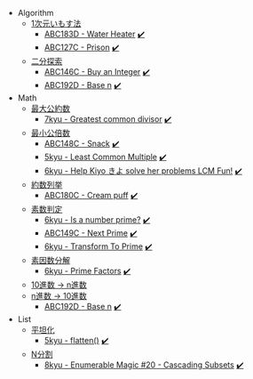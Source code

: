 - Algorithm
  - [1次元いもす法](https://github.com/1b0325h/ac-python/blob/main/algorithm/imos_1.py)
    - [ABC183D - Water Heater](https://atcoder.jp/contests/abc183/tasks/abc183_d) [:heavy_check_mark:](https://github.com/1b0325h/ac-python/blob/main/problems/abc183d-water_heater.ipynb)
    - [ABC127C - Prison](https://atcoder.jp/contests/abc127/tasks/abc127_c) [:heavy_check_mark:](https://github.com/1b0325h/ac-python/blob/main/problems/abc127c-prison.ipynb)
  - [二分探索](https://github.com/1b0325h/ac-python/blob/main/algorithm/meguru.py)
    - [ABC146C - Buy an Integer](https://atcoder.jp/contests/abc146/tasks/abc146_c) [:heavy_check_mark:](https://github.com/1b0325h/ac-python/blob/main/problems/abc146c-buy_an_integer.ipynb)
    - [ABC192D - Base n](https://atcoder.jp/contests/abc192/tasks/abc192_d) [:heavy_check_mark:](https://github.com/1b0325h/ac-python/blob/main/problems/abc192d-base_n.ipynb)
- Math
  - [最大公約数](https://github.com/1b0325h/ac-python/blob/main/math/gcd.py)
    - [7kyu - Greatest common divisor](https://www.codewars.com/kata/5500d54c2ebe0a8e8a0003fd) [:heavy_check_mark:](https://github.com/1b0325h/ac-python/blob/main/problems/7kyu-greatest_common_divisor.ipynb)
  - [最小公倍数](https://github.com/1b0325h/ac-python/blob/main/math/lcm.py)
    - [ABC148C - Snack](https://atcoder.jp/contests/abc148/tasks/abc148_c) [:heavy_check_mark:](https://github.com/1b0325h/ac-python/blob/main/problems/abc148c-snack.ipynb)
    - [5kyu - Least Common Multiple](https://www.codewars.com/kata/5259acb16021e9d8a60010af) [:heavy_check_mark:](https://github.com/1b0325h/ac-python/blob/main/problems/5kyu-least_common_multiple.ipynb)
    - [6kyu - Help Kiyo きよ solve her problems LCM Fun!](https://www.codewars.com/kata/5872bb7faa04282110000124) [:heavy_check_mark:](https://github.com/1b0325h/ac-python/blob/main/problems/6kyu-help_kiyo_solve_her_problems_lcm_fun.ipynb)
  - [約数列挙](https://github.com/1b0325h/ac-python/blob/main/math/divisors.py)
    - [ABC180C - Cream puff](https://atcoder.jp/contests/abc180/tasks/abc180_c) [:heavy_check_mark:](https://github.com/1b0325h/ac-python/blob/main/problems/abc180c-cream_puff.ipynb)
  - [素数判定](https://github.com/1b0325h/ac-python/blob/main/math/is_prime.py)
    - [6kyu - Is a number prime?](https://www.codewars.com/kata/5262119038c0985a5b00029f) [:heavy_check_mark:](https://github.com/1b0325h/ac-python/blob/main/problems/6kyu-is_a_number_prime.ipynb)
    - [ABC149C - Next Prime](https://atcoder.jp/contests/abc149/tasks/abc149_c) [:heavy_check_mark:](https://github.com/1b0325h/ac-python/blob/main/problems/abc149c-next_prime.ipynb)
    - [6kyu - Transform To Prime](https://www.codewars.com/kata/5a946d9fba1bb5135100007c) [:heavy_check_mark:](https://github.com/1b0325h/ac-python/blob/main/problems/6kyu-transform_to_prime.ipynb)
  - [素因数分解](https://github.com/1b0325h/ac-python/blob/main/math/prime_factors.py)
    - [6kyu - Prime Factors](https://www.codewars.com/kata/542f3d5fd002f86efc00081a) [:heavy_check_mark:](https://github.com/1b0325h/ac-python/blob/main/problems/6kyu-prime_factors.ipynb)
  - [10進数 → n進数](https://github.com/1b0325h/ac-python/blob/main/math/to_base_n.py)
  - [n進数 → 10進数](https://github.com/1b0325h/ac-python/blob/main/math/to_base_10.py)
    - [ABC192D - Base n](https://atcoder.jp/contests/abc192/tasks/abc192_d) [:heavy_check_mark:](https://github.com/1b0325h/ac-python/blob/main/problems/abc192d-base_n.ipynb)
- List
  - [平坦化](https://github.com/1b0325h/ac-python/blob/main/list/flatten.py)
    - [5kyu - flatten()](https://www.codewars.com/kata/513fa1d75e4297ba38000003) [:heavy_check_mark:](https://github.com/1b0325h/ac-python/blob/main/problems/5kyu-flatten.ipynb)
  - [N分割](https://github.com/1b0325h/ac-python/blob/main/list/cascade.py)
    - [8kyu - Enumerable Magic #20 - Cascading Subsets](https://www.codewars.com/kata/545af3d185166a3dec001190) [:heavy_check_mark:](https://github.com/1b0325h/ac-python/blob/main/problems/8kyu-cascading_subsets.ipynb)
